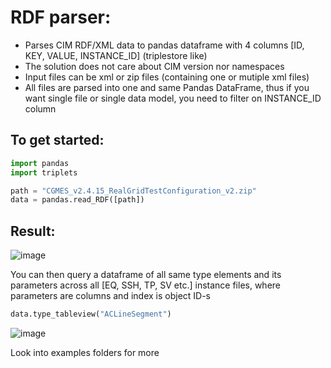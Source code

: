 # RDF parser:

 - Parses CIM RDF/XML data to pandas dataframe with 4 columns [ID, KEY, VALUE, INSTANCE_ID] (triplestore like)
 - The solution does not care about CIM version nor namespaces
 - Input files can be xml or zip files (containing one or mutiple xml files)
 - All files are parsed into one and same Pandas DataFrame, thus if you want single file or single data model, you need to filter on INSTANCE_ID column

## To get started:

```python
import pandas
import triplets

path = "CGMES_v2.4.15_RealGridTestConfiguration_v2.zip"
data = pandas.read_RDF([path])
```

## Result:

![image](https://user-images.githubusercontent.com/11408965/64228384-53350500-ceef-11e9-9a8b-473ed1dc6e4d.png)


You can then query a dataframe of all same type elements and its parameters across all [EQ, SSH, TP, SV etc.] instance files, where parameters are columns and index is object ID-s

```python
data.type_tableview("ACLineSegment")
```

![image](https://user-images.githubusercontent.com/11408965/64228433-7eb7ef80-ceef-11e9-81d4-43e39ecf099d.png)


Look into examples folders for more
